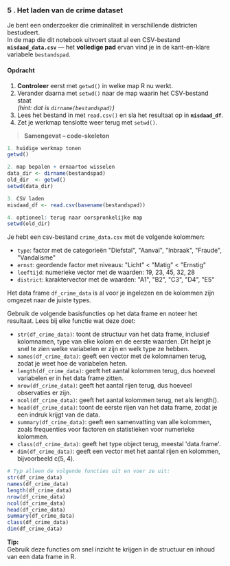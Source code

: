 ### 5 . Het laden van de crime dataset

Je bent een onderzoeker die criminaliteit in verschillende districten bestudeert.  
In de map die dit notebook uitvoert staat al een CSV-bestand **`misdaad_data.csv`**
— het **volledige pad** ervan vind je in de kant-en-klare variabele
`bestandspad`.

#### Opdracht  
1. **Controleer** eerst met `getwd()` in welke map R nu werkt.  
2. Verander daarna met `setwd()` naar de map waarin het CSV-bestand staat  
   *(hint: dat is `dirname(bestandspad)`)*
3. Lees het bestand in met `read.csv()` en sla het resultaat op in
   **`misdaad_df`**.  
4. Zet je werkmap tenslotte weer terug met `setwd()`.

> **Samengevat – code-skeleton**

```r
1. huidige werkmap tonen
getwd()

2. map bepalen + ernaartoe wisselen
data_dir <- dirname(bestandspad)
old_dir  <- getwd()
setwd(data_dir)

3. CSV laden
misdaad_df <- read.csv(basename(bestandspad))

4. optioneel: terug naar oorspronkelijke map
setwd(old_dir)
```

Je hebt een csv-bestand `crime_data.csv` met de volgende kolommen:
- `type`: factor met de categorieën "Diefstal", "Aanval", "Inbraak", "Fraude", "Vandalisme"
- `ernst`: geordende factor met niveaus: "Licht" < "Matig" < "Ernstig"
- `leeftijd`: numerieke vector met de waarden: 19, 23, 45, 32, 28
- `district`: karaktervector met de waarden: "A1", "B2", "C3", "D4", "E5"

Het data frame `df_crime_data` is al voor je ingelezen en de kolommen zijn omgezet naar de juiste types.

Gebruik de volgende basisfuncties op het data frame en noteer het resultaat. Lees bij elke functie wat deze doet:
- `str(df_crime_data)`: toont de structuur van het data frame, inclusief kolomnamen, type van elke kolom en de eerste waarden. Dit helpt je snel te zien welke variabelen er zijn en welk type ze hebben.
- `names(df_crime_data)`: geeft een vector met de kolomnamen terug, zodat je weet hoe de variabelen heten.
- `length(df_crime_data)`: geeft het aantal kolommen terug, dus hoeveel variabelen er in het data frame zitten.
- `nrow(df_crime_data)`: geeft het aantal rijen terug, dus hoeveel observaties er zijn.
- `ncol(df_crime_data)`: geeft het aantal kolommen terug, net als length().
- `head(df_crime_data)`: toont de eerste rijen van het data frame, zodat je een indruk krijgt van de data.
- `summary(df_crime_data)`: geeft een samenvatting van alle kolommen, zoals frequenties voor factoren en statistieken voor numerieke kolommen.
- `class(df_crime_data)`: geeft het type object terug, meestal 'data.frame'.
- `dim(df_crime_data)`: geeft een vector met het aantal rijen en kolommen, bijvoorbeeld c(5, 4).

```r
# Typ alleen de volgende functies uit en voer ze uit:
str(df_crime_data)
names(df_crime_data)
length(df_crime_data)
nrow(df_crime_data)
ncol(df_crime_data)
head(df_crime_data)
summary(df_crime_data)
class(df_crime_data)
dim(df_crime_data)
```

**Tip:**  
Gebruik deze functies om snel inzicht te krijgen in de structuur en inhoud van een data frame in R.

